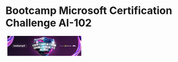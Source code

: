 # Bootcamp Microsoft Certification Challenge AI-102

<a href="https://www.dio.me/bootcamp/microsoft-ai-102">
  <img src="img/logo2_MCCAI102_.webp" alt="Microsoft Bootcamp logo" style="width: 40%; margin: 0 5px;" />
</a>
